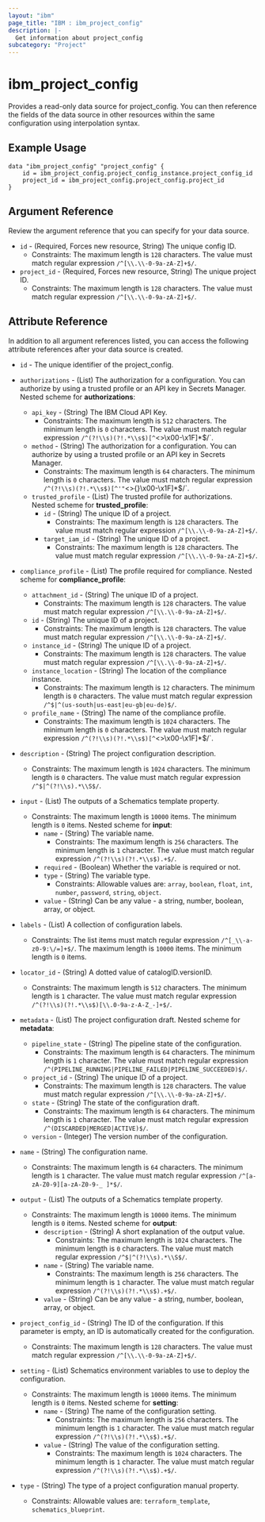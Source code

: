 ```yaml
---
layout: "ibm"
page_title: "IBM : ibm_project_config"
description: |-
  Get information about project_config
subcategory: "Project"
---
```


# ibm_project_config

Provides a read-only data source for project_config. You can then reference the fields of the data source in other resources within the same configuration using interpolation syntax.

## Example Usage

```hcl
data "ibm_project_config" "project_config" {
	id = ibm_project_config.project_config_instance.project_config_id
	project_id = ibm_project_config.project_config.project_id
}
```

## Argument Reference

Review the argument reference that you can specify for your data source.

* `id` - (Required, Forces new resource, String) The unique config ID.
  * Constraints: The maximum length is `128` characters. The value must match regular expression `/^[\\.\\-0-9a-zA-Z]+$/`.
* `project_id` - (Required, Forces new resource, String) The unique project ID.
  * Constraints: The maximum length is `128` characters. The value must match regular expression `/^[\\.\\-0-9a-zA-Z]+$/`.

## Attribute Reference

In addition to all argument references listed, you can access the following attribute references after your data source is created.

* `id` - The unique identifier of the project_config.
* `authorizations` - (List) The authorization for a configuration. You can authorize by using a trusted profile or an API key in Secrets Manager.
Nested scheme for **authorizations**:
	* `api_key` - (String) The IBM Cloud API Key.
	  * Constraints: The maximum length is `512` characters. The minimum length is `0` characters. The value must match regular expression `/^(?!\\s)(?!.*\\s$)[^`<>\\x00-\\x1F]*$/`.
	* `method` - (String) The authorization for a configuration. You can authorize by using a trusted profile or an API key in Secrets Manager.
	  * Constraints: The maximum length is `64` characters. The minimum length is `0` characters. The value must match regular expression `/^(?!\\s)(?!.*\\s$)[^'"`<>{}\\x00-\\x1F]*$/`.
	* `trusted_profile` - (List) The trusted profile for authorizations.
	Nested scheme for **trusted_profile**:
		* `id` - (String) The unique ID of a project.
		  * Constraints: The maximum length is `128` characters. The value must match regular expression `/^[\\.\\-0-9a-zA-Z]+$/`.
		* `target_iam_id` - (String) The unique ID of a project.
		  * Constraints: The maximum length is `128` characters. The value must match regular expression `/^[\\.\\-0-9a-zA-Z]+$/`.

* `compliance_profile` - (List) The profile required for compliance.
Nested scheme for **compliance_profile**:
	* `attachment_id` - (String) The unique ID of a project.
	  * Constraints: The maximum length is `128` characters. The value must match regular expression `/^[\\.\\-0-9a-zA-Z]+$/`.
	* `id` - (String) The unique ID of a project.
	  * Constraints: The maximum length is `128` characters. The value must match regular expression `/^[\\.\\-0-9a-zA-Z]+$/`.
	* `instance_id` - (String) The unique ID of a project.
	  * Constraints: The maximum length is `128` characters. The value must match regular expression `/^[\\.\\-0-9a-zA-Z]+$/`.
	* `instance_location` - (String) The location of the compliance instance.
	  * Constraints: The maximum length is `12` characters. The minimum length is `0` characters. The value must match regular expression `/^$|^(us-south|us-east|eu-gb|eu-de)$/`.
	* `profile_name` - (String) The name of the compliance profile.
	  * Constraints: The maximum length is `1024` characters. The minimum length is `0` characters. The value must match regular expression `/^(?!\\s)(?!.*\\s$)[^`<>\\x00-\\x1F]*$/`.

* `description` - (String) The project configuration description.
  * Constraints: The maximum length is `1024` characters. The minimum length is `0` characters. The value must match regular expression `/^$|^(?!\\s).*\\S$/`.

* `input` - (List) The outputs of a Schematics template property.
  * Constraints: The maximum length is `10000` items. The minimum length is `0` items.
Nested scheme for **input**:
	* `name` - (String) The variable name.
	  * Constraints: The maximum length is `256` characters. The minimum length is `1` character. The value must match regular expression `/^(?!\\s)(?!.*\\s$).+$/`.
	* `required` - (Boolean) Whether the variable is required or not.
	* `type` - (String) The variable type.
	  * Constraints: Allowable values are: `array`, `boolean`, `float`, `int`, `number`, `password`, `string`, `object`.
	* `value` - (String) Can be any value - a string, number, boolean, array, or object.

* `labels` - (List) A collection of configuration labels.
  * Constraints: The list items must match regular expression `/^[_\\-a-z0-9:\/=]+$/`. The maximum length is `10000` items. The minimum length is `0` items.

* `locator_id` - (String) A dotted value of catalogID.versionID.
  * Constraints: The maximum length is `512` characters. The minimum length is `1` character. The value must match regular expression `/^(?!\\s)(?!.*\\s$)[\\.0-9a-z-A-Z_-]+$/`.

* `metadata` - (List) The project configuration draft.
Nested scheme for **metadata**:
	* `pipeline_state` - (String) The pipeline state of the configuration.
	  * Constraints: The maximum length is `64` characters. The minimum length is `1` character. The value must match regular expression `/^(PIPELINE_RUNNING|PIPELINE_FAILED|PIPELINE_SUCCEEDED)$/`.
	* `project_id` - (String) The unique ID of a project.
	  * Constraints: The maximum length is `128` characters. The value must match regular expression `/^[\\.\\-0-9a-zA-Z]+$/`.
	* `state` - (String) The state of the configuration draft.
	  * Constraints: The maximum length is `64` characters. The minimum length is `1` character. The value must match regular expression `/^(DISCARDED|MERGED|ACTIVE)$/`.
	* `version` - (Integer) The version number of the configuration.

* `name` - (String) The configuration name.
  * Constraints: The maximum length is `64` characters. The minimum length is `1` character. The value must match regular expression `/^[a-zA-Z0-9][a-zA-Z0-9-_ ]*$/`.

* `output` - (List) The outputs of a Schematics template property.
  * Constraints: The maximum length is `10000` items. The minimum length is `0` items.
Nested scheme for **output**:
	* `description` - (String) A short explanation of the output value.
	  * Constraints: The maximum length is `1024` characters. The minimum length is `0` characters. The value must match regular expression `/^$|^(?!\\s).*\\S$/`.
	* `name` - (String) The variable name.
	  * Constraints: The maximum length is `256` characters. The minimum length is `1` character. The value must match regular expression `/^(?!\\s)(?!.*\\s$).+$/`.
	* `value` - (String) Can be any value - a string, number, boolean, array, or object.

* `project_config_id` - (String) The ID of the configuration. If this parameter is empty, an ID is automatically created for the configuration.
  * Constraints: The maximum length is `128` characters. The value must match regular expression `/^[\\.\\-0-9a-zA-Z]+$/`.

* `setting` - (List) Schematics environment variables to use to deploy the configuration.
  * Constraints: The maximum length is `10000` items. The minimum length is `0` items.
Nested scheme for **setting**:
	* `name` - (String) The name of the configuration setting.
	  * Constraints: The maximum length is `256` characters. The minimum length is `1` character. The value must match regular expression `/^(?!\\s)(?!.*\\s$).+$/`.
	* `value` - (String) The value of the configuration setting.
	  * Constraints: The maximum length is `1024` characters. The minimum length is `1` character. The value must match regular expression `/^(?!\\s)(?!.*\\s$).+$/`.

* `type` - (String) The type of a project configuration manual property.
  * Constraints: Allowable values are: `terraform_template`, `schematics_blueprint`.

